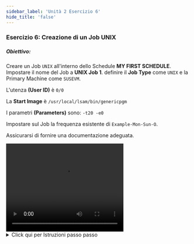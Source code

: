 ```yaml
---
sidebar_label: 'Unità 2 Esercizio 6'
hide_title: 'false'
---
```


### Esercizio 6: Creazione di un Job UNIX

##### Obiettivo:

Creare un Job ```UNIX``` all'interno dello Schedule **MY FIRST SCHEDULE**. Impostare il nome del Job a **UNIX Job 1**. definire il **Job Type** come ```UNIX``` e la Primary Machine come ```SUSEVM```.

L'utenza **(User ID)** è ```0/0```

La **Start Image** è ```/usr/local/lsam/bin/genericpgm```

I parametri **(Parameters)** sono: ```-t20 -e0```

Impostare sul Job la frequenza esistente di ```Example-Mon-Sun-O```.

Assicurarsi di fornire una documentazione adeguata.


<div>
<video width="320" height="240" controls>
  <source src="videobasic/U2E6.mp4" type="video/mp4"></source>
Your browser does not support the video tag.
</video>
</div>

<details>

<summary>Click qui per Istruzioni passo passo</summary>

**_Scenario: Creerete 1 UNIX Job in OpCon per eseguire lo stesso programma dell'esercizio precedente_**.

1. Nel menù **Administration**, fare doppio clic su **Job Master**.
2. Nell'elenco a discesa **Schedule** scegliere **My First Schedule**.
3. Fare clic sul pulsante **Add** nella barra degli strumenti di **Job Master**.
4. Nel campo di testo **Name** inserire **UNIX Job 1**.
5. Nell'elenco a discesa **Job Type** scegliere ```UNIX```.
6. Nell'elenco a discesa **Primary Machine** scegliere ```SUSEVM``` come macchina su cui eseguire il Job.
7. Nell'elenco a discesa **User** selezionare ```0/0```
8. Nel campo **Start Image** digitare:

```
/usr/local/lsam/bin/genericpgm
```

9.	Nella sezione **Parameters** inserire: 

```
–t20 –e0
```

10. Fare clic sul pulsante **Save** nella barra degli strumenti di **Job Master**.
11. Nella schermata **Job Master** nelle **Job Properties**, Selezionare la scheda **Frequency**.
12. Nel riquadro **Frequency** list frame, Fare clic sul pulsante **Add**.
13. Scegliere l'opzione **Use Existing Frequency**.
    * Nell'elenco a discesa **Frequency** selezionare ```Example-Mon-Sun-O```.
    * Fare clic sul pulsante **Next**.
    * Fare clic sul pulsante **Finish**.
14. Selezionare la scheda **Documentation** e digitare **This is a ```UNIX``` training Job**.
15. Fare clic sul pulsante **Save** nella barra degli strumenti di **Job Master**.
16. Chiudere la schermata **Job Master**.

</details>